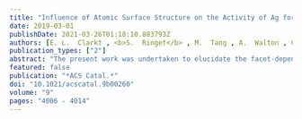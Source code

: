 ```yaml
---
title: "Influence of Atomic Surface Structure on the Activity of Ag for the Electrochemical Reduction of CO<sub>2</sub> to CO"
date: 2019-03-01
publishDate: 2021-03-26T01:18:10.883793Z
authors: [E. L.  Clark† , <b>S.  Ringe†</b> , M.  Tang , A.  Walton , C.  Hahn , T. F.  Jaramillo , K.  Chan , A. T.  Bell* ]
publication_types: ["2"]
abstract: "The present work was undertaken to elucidate the facet-dependent activity of Ag for the electrochemical reduction of CO2 to CO. To this end, CO2 reduction was investigated over Ag thin films with (111), (100), and (110) orientations prepared via epitaxial growth on single-crystal Si wafers with the same crystallographic orientations. This preparation technique yielded larger area electrodes than can be achieved using single-crystals, which enabled the electrocatalytic activity of the corresponding Ag surfaces to be quantified in the Tafel regime. The Ag(110) thin films exhibited higher CO evolution activity compared to the Ag(111) and Ag(100) thin films, consistent with previous single-crystal studies. Density functional theory calculations suggest that CO2 reduction to CO is strongly facet-dependent, and that steps are more active than highly coordinated terraces. This is the result of both a higher binding energy of the key intermediate COOH as well as an enhanced double-layer electric field stabilization over undercoordinated surface atoms located at step edge defects. As a consequence, step edge defects likely dominate the CO2 reduction activity observed over the Ag(111) and Ag(100) thin films. The higher activity observed over the Ag(110) thin film is then related to the larger density of undercoordinated sites compared to the Ag(111) and Ag(100) thin films. Our conclusion that undercoordinated sites dominate the CO2 reduction activity observed over close-packed surfaces highlights the need to consider the contribution of such defects in studies of single-crystal electrodes."
featured: false
publication: "*ACS Catal.*"
doi: "10.1021/acscatal.9b00260"
volume: "9"
pages: "4006 - 4014"
---
```


